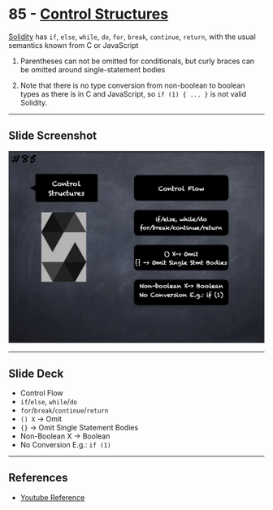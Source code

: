 # 85 - [Control Structures](Control%20Structures.md)
[Solidity](Solidity.md) has `if`, `else`, `while`, `do`, `for`, `break`, `continue`, `return`, with the usual semantics known from C or JavaScript

1. Parentheses can not be omitted for conditionals, but curly braces can be omitted around single-statement bodies
    
2. Note that there is no type conversion from non-boolean to boolean types as there is in C and JavaScript, so `if (1) { ... }` is not valid Solidity.

___
## Slide Screenshot
![085.png](../images/solidity101/085.png)
___
## Slide Deck
- Control Flow
- `if`/`else`, `while`/`do`
- `for`/`break`/`continue`/`return`
- `() X` -> Omit
- `{}` -> Omit Single Statement Bodies
- Non-Boolean X -> Boolean
- No Conversion E.g.: `if (1)`
___
## References
- [Youtube Reference](https://youtu.be/_oN7XuyhoZA?t=278)


